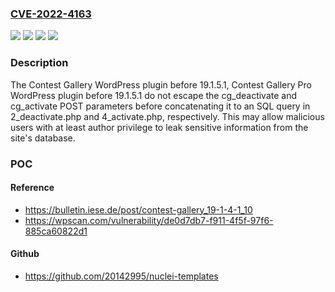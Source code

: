 ### [CVE-2022-4163](https://cve.mitre.org/cgi-bin/cvename.cgi?name=CVE-2022-4163)
![](https://img.shields.io/static/v1?label=Product&message=Contest%20Gallery%20Pro&color=blue)
![](https://img.shields.io/static/v1?label=Product&message=Contest%20Gallery&color=blue)
![](https://img.shields.io/static/v1?label=Version&message=%3D%200%20&color=brighgreen)
![](https://img.shields.io/static/v1?label=Vulnerability&message=CWE-89%20SQL%20Injection&color=brighgreen)

### Description

The Contest Gallery WordPress plugin before 19.1.5.1, Contest Gallery Pro WordPress plugin before 19.1.5.1 do not escape the cg_deactivate and cg_activate POST parameters before concatenating it to an SQL query in 2_deactivate.php and 4_activate.php, respectively. This may allow malicious users with at least author privilege to leak sensitive information from the site's database.

### POC

#### Reference
- https://bulletin.iese.de/post/contest-gallery_19-1-4-1_10
- https://wpscan.com/vulnerability/de0d7db7-f911-4f5f-97f6-885ca60822d1

#### Github
- https://github.com/20142995/nuclei-templates

